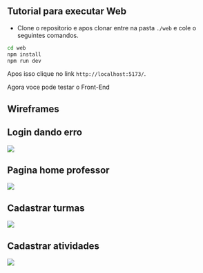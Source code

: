 ## Tutorial para executar Web

- Clone o repositorio e apos clonar entre na pasta `./web` e cole o seguintes comandos.

```bash
cd web
npm install
npm run dev
```

Apos isso clique no link `http://localhost:5173/`.

Agora voce pode testar o Front-End

## Wireframes

## Login dando erro
![](./docs/loginErro.png)

## Pagina home professor
![](./docs/home.png)

## Cadastrar turmas
![](./docs/novaTurma.png)

## Cadastrar atividades
![](./docs/novaAtvs.png)


